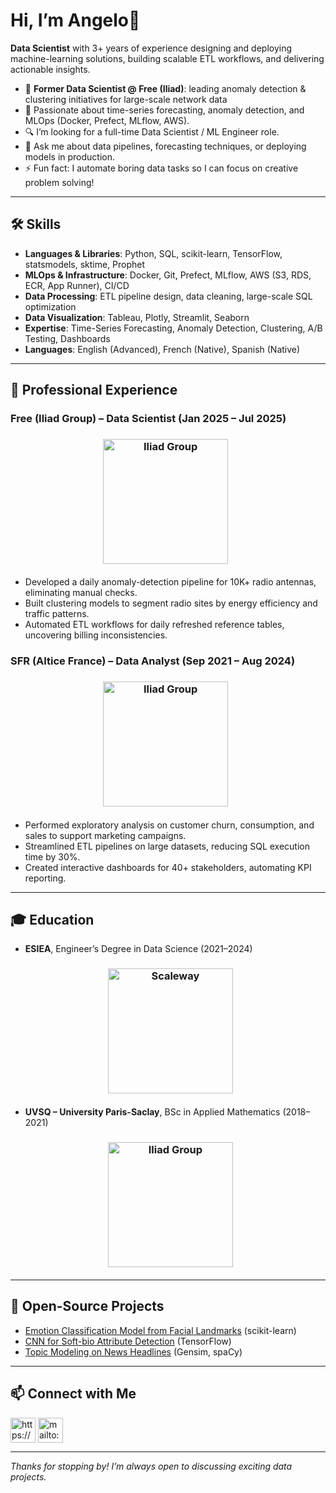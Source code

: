 # Hi, I’m Angelo👋

**Data Scientist** with 3+ years of experience designing and deploying machine-learning solutions, building scalable ETL workflows, and delivering actionable insights.

* 🔭 **Former Data Scientist @ Free (Iliad)**: leading anomaly detection & clustering initiatives for large-scale network data
* 🌱 Passionate about time-series forecasting, anomaly detection, and MLOps (Docker, Prefect, MLflow, AWS).
* 🔍 I’m looking for a full-time Data Scientist / ML Engineer role.
* 💬 Ask me about data pipelines, forecasting techniques, or deploying models in production.
* ⚡ Fun fact: I automate boring data tasks so I can focus on creative problem solving!

---

## 🛠️ Skills

* **Languages & Libraries**: Python, SQL, scikit-learn, TensorFlow, statsmodels, sktime, Prophet
* **MLOps & Infrastructure**: Docker, Git, Prefect, MLflow, AWS (S3, RDS, ECR, App Runner), CI/CD
* **Data Processing**: ETL pipeline design, data cleaning, large-scale SQL optimization
* **Data Visualization**: Tableau, Plotly, Streamlit, Seaborn
* **Expertise**: Time-Series Forecasting, Anomaly Detection, Clustering, A/B Testing, Dashboards
* **Languages**: English (Advanced), French (Native), Spanish (Native)

---

## 💼 Professional Experience

### Free (Iliad Group) – Data Scientist (Jan 2025 – Jul 2025) 

<h3 align="center">
<a href="https://www.iliad.fr/en/"><img src="https://42.fr/wp-content/uploads/2023/01/logo-free_et_groupe_iliad_RVB.png-2000x604.png" alt="Iliad Group" width=200></a>
 &nbsp;
</h3>

* Developed a daily anomaly-detection pipeline for 10K+ radio antennas, eliminating manual checks.
* Built clustering models to segment radio sites by energy efficiency and traffic patterns.
* Automated ETL workflows for daily refreshed reference tables, uncovering billing inconsistencies.

### SFR (Altice France) – Data Analyst (Sep 2021 – Aug 2024)

<h3 align="center">
<a href="https://alticefrance.com/"><img src="https://static.wixstatic.com/media/abd76b_e39d3d34121b4f8ebabfbd0c5eee2b6d~mv2.png/v1/fill/w_690,h_413,al_c,lg_1,q_85,enc_avif,quality_auto/abd76b_e39d3d34121b4f8ebabfbd0c5eee2b6d~mv2.png" alt="Iliad Group" width=200></a>
 &nbsp;
</h3>

* Performed exploratory analysis on customer churn, consumption, and sales to support marketing campaigns.
* Streamlined ETL pipelines on large datasets, reducing SQL execution time by 30%.
* Created interactive dashboards for 40+ stakeholders, automating KPI reporting.

---

## 🎓 Education

* **ESIEA**, Engineer’s Degree in Data Science (2021–2024)

<h3 align="center">
 &nbsp; 
 <a href="https://www.esiea.fr/en/homepage/"><img src="https://upload.wikimedia.org/wikipedia/fr/thumb/7/73/Logo_ESIEA_2020.png/1200px-Logo_ESIEA_2020.png" alt="Scaleway" width=200></a>
 </h3>

* **UVSQ – University Paris-Saclay**, BSc in Applied Mathematics (2018–2021)

<h3 align="center">
 &nbsp; 
 <a href="https://www.uvsq.fr/english"><img src="https://upload.wikimedia.org/wikipedia/commons/thumb/1/10/UVSQ_Logo.svg/1200px-UVSQ_Logo.svg.png" alt="Iliad Group" width=200></a>
</h3>

---

## 🚀 Open-Source Projects

* [Emotion Classification Model from Facial Landmarks](https://github.com/angelofv/emotion-recognition-challenge) (scikit-learn)
* [CNN for Soft-bio Attribute Detection](https://github.com/angelofv/deep-learning-classification) (TensorFlow)
* [Topic Modeling on News Headlines](https://github.com/angelofv/nlp-topic-modeling-project) (Gensim, spaCy)

---

## 📫 Connect with Me

<p align="left">
    <a href="https://www.linkedin.com/in/angelo-fv/" target="blank"><img align="center" src="https://upload.wikimedia.org/wikipedia/commons/thumb/c/ca/LinkedIn_logo_initials.png/960px-LinkedIn_logo_initials.png" alt="https://www.linkedin.com/in/angelo-fv/" height="40" width="40" /></a>
    <a href="mailto:angelo.fv@outlook.fr" target="blank"><img align="center" src="https://upload.wikimedia.org/wikipedia/fr/a/a7/Mail_%28Apple%29_logo.png" alt="mailto:angelo.fv@outlook.fr" height="40" width="40" /></a>
</p>


---

*Thanks for stopping by! I’m always open to discussing exciting data projects.*
